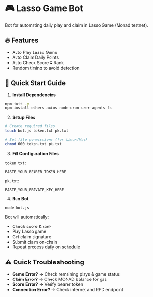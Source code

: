 # 🎮 Lasso Game Bot

Bot for automating daily play and claim in Lasso Game (Monad testnet).

## 🔥 Features
- Auto Play Lasso Game
- Auto Claim Daily Points
- Auto Check Score & Rank
- Random timing to avoid detection

## 🚀 Quick Start Guide

1. **Install Dependencies**
```bash
npm init -y
npm install ethers axios node-cron user-agents fs
```

2. **Setup Files**
```bash
# Create required files
touch bot.js token.txt pk.txt

# Set file permissions (for Linux/Mac)
chmod 600 token.txt pk.txt
```

3. **Fill Configuration Files**

`token.txt`:
```plaintext
PASTE_YOUR_BEARER_TOKEN_HERE
```

`pk.txt`:
```plaintext
PASTE_YOUR_PRIVATE_KEY_HERE
```

4. **Run Bot**
```bash
node bot.js
```

Bot will automatically:
- Check score & rank
- Play Lasso game
- Get claim signature
- Submit claim on-chain
- Repeat process daily on schedule

## ⚠️ Quick Troubleshooting

- **Game Error?** → Check remaining plays & game status
- **Claim Error?** → Check MONAD balance for gas
- **Score Error?** → Verify bearer token
- **Connection Error?** → Check internet and RPC endpoint

